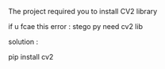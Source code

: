 The project required you to install CV2 library




if u fcae this error : stego py need cv2 lib

solution :

pip install cv2
